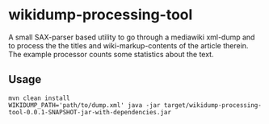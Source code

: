 # wikidump-processing-tool

A small SAX-parser based utility to go through a mediawiki xml-dump and to process the the titles and
wiki-markup-contents of the article therein. The example processor counts some statistics about the text.

## Usage

    mvn clean install
    WIKIDUMP_PATH='path/to/dump.xml' java -jar target/wikidump-processing-tool-0.0.1-SNAPSHOT-jar-with-dependencies.jar

